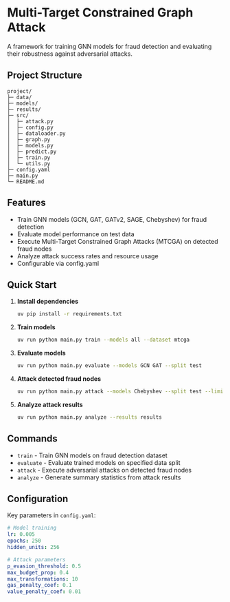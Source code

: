 # Multi-Target Constrained Graph Attack

A framework for training GNN models for fraud detection and evaluating their robustness against adversarial attacks.

## Project Structure

```
project/
├─ data/
├─ models/
├─ results/
├─ src/
│  ├─ attack.py
│  ├─ config.py
│  ├─ dataloader.py
│  ├─ graph.py
│  ├─ models.py
│  ├─ predict.py
│  ├─ train.py
│  └─ utils.py
├─ config.yaml
├─ main.py
└─ README.md
```

## Features

- Train GNN models (GCN, GAT, GATv2, SAGE, Chebyshev) for fraud detection
- Evaluate model performance on test data
- Execute Multi-Target Constrained Graph Attacks (MTCGA) on detected fraud nodes
- Analyze attack success rates and resource usage
- Configurable via config.yaml

## Quick Start

1. **Install dependencies**
   ```bash
   uv pip install -r requirements.txt
   ```

2. **Train models**
   ```bash
   uv run python main.py train --models all --dataset mtcga
   ```

3. **Evaluate models**
   ```bash
   uv run python main.py evaluate --models GCN GAT --split test
   ```

4. **Attack detected fraud nodes**
   ```bash
   uv run python main.py attack --models Chebyshev --split test --limit 10
   ```

5. **Analyze attack results**
   ```bash
   uv run python main.py analyze --results results
   ```

## Commands

- `train` - Train GNN models on fraud detection dataset
- `evaluate` - Evaluate trained models on specified data split
- `attack` - Execute adversarial attacks on detected fraud nodes
- `analyze` - Generate summary statistics from attack results

## Configuration

Key parameters in `config.yaml`:

```yaml
# Model training
lr: 0.005
epochs: 250
hidden_units: 256

# Attack parameters
p_evasion_threshold: 0.5
max_budget_prop: 0.4
max_transformations: 10
gas_penalty_coef: 0.1
value_penalty_coef: 0.01
```
